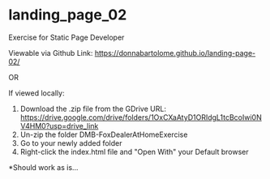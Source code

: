 # landing_page_02
Exercise for Static Page Developer

Viewable via Github Link: https://donnabartolome.github.io/landing-page-02/

OR

If viewed locally:
1. Download the .zip file from the GDrive URL: https://drive.google.com/drive/folders/1OxCXaAtyD1ORIdgL1tcBcoIwi0NV4HM0?usp=drive_link
2. Un-zip the folder DMB-FoxDealerAtHomeExercise
3. Go to your newly added folder
4. Right-click the index.html file and "Open With" your Default browser

*Should work as is...